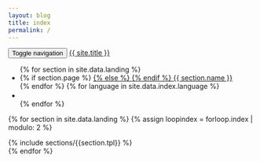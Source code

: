 ```yaml
---
layout: blog
title: index
permalink: /
---
```


<div class="navbar-wrapper">
  <nav class="navbar navbar-default navbar-fixed-top navbar-scroll" role="navigation">
    <div class="container">
      <div class="navbar-header page-scroll">
        <button type="button" class="navbar-toggle collapsed" data-toggle="collapse" data-target="#navbar" aria-expanded="false" aria-controls="navbar">
          <span class="sr-only">Toggle navigation</span>
          <span class="icon-bar"></span>
          <span class="icon-bar"></span>
          <span class="icon-bar"></span>
        </button> 
        <a class="navbar-brand" href="#page-top" id="i18_title"><span data-i18n="website.title">{{ site.title }}</span></a>
      </div>
      <div id="navbar" class="navbar-collapse collapse">
        <ul class="nav navbar-nav navbar-right" id="i18_navbar">
          {% for section in site.data.landing %}
          <li>
            {% if section.page %}
              <a class="page-scroll" href="{{ section.page}} ">
            {% else %}
              <a class="page-scroll" href="{{ section.id | prepend: '#'}} ">
            {% endif %}
              <span data-i18n="{{ section.i18n }}">{{ section.name }}</span>
            </a>
          </li>
          {% endfor %}
          {% for language in site.data.index.language %}
          <li>
            <a id="set_lang_{{ language.locale }}" class="btn btn-sm set_{{ language.locale }}" data-locale="{{ language.locale }}">
              <img src="{{ language.flag | prepend: site.baseurl }}" height="16" width="16">
            </a>
          </li>
          {% endfor %}
        </ul>
      </div>
    </div>
  </nav>
</div>

{% for section in site.data.landing %}
{% assign loopindex = forloop.index | modulo: 2 %}
<section id="{{ section.id }}" class="features {% if loopindex != 0 and forloop.index != 2 and forloop.index != 1 %} gray-section {% endif %} {{ section.css }}" style="margin-top: 0;">
  {% include sections/{{section.tpl}} %}
</section>
{% endfor %}

<style>
iframe {
  -moz-transform: scale(0.25, 0.25);
  -webkit-transform: scale(0.25, 0.25);
  -o-transform: scale(0.25, 0.25);
  -ms-transform: scale(0.25, 0.25);
  transform: scale(0.25, 0.25);
  -moz-transform-origin: top left;
  -webkit-transform-origin: top left;
  -o-transform-origin: top left;
  -ms-transform-origin: top left;
  transform-origin: top left;
}
</style>
<!-- <iframe src="https://www.maimemo.com/share/page/?uid=779139&pid=660" style="display: none;"></iframe> -->
